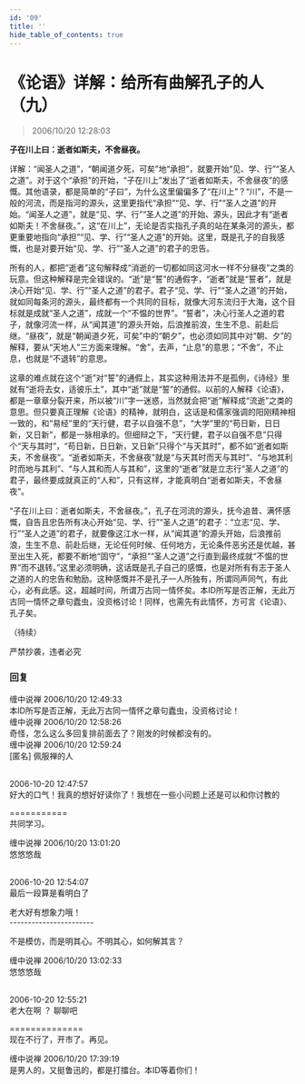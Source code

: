 ```yaml
---
id: '09'
title: ''
hide_table_of_contents: true
---
```


# 《论语》详解：给所有曲解孔子的人（九）

> 2006/10/20 12:28:03

**子在川上曰：逝者如斯夫，不舍昼夜。**
 
详解：“闻圣人之道”，“朝闻道夕死，可矣”地“承担”，就要开始“见、学、行”“圣人之道”。对于这个“承担”的开始，“子在川上”发出了“逝者如斯夫，不舍昼夜”的感慨。其他语录，都是简单的“子曰”，为什么这里偏偏多了“在川上”？“川”，不是一般的河流，而是指河的源头，这里更指代“承担”“见、学、行”“圣人之道”的开始。“闻圣人之道”，就是“见、学、行”“圣人之道”的开始、源头，因此才有“逝者如斯夫！不舍昼夜。”，这“在川上”，无论是否实指孔子真的站在某条河的源头，都更重要地指向“承担”“见、学、行”“圣人之道”的开始。这里，既是孔子的自我感慨，也是对要开始“见、学、行”“圣人之道”的君子的忠告。
 
所有的人，都把“逝者”这句解释成“消逝的一切都如同这河水一样不分昼夜”之类的玩意。但这种解释是完全错误的。“逝”是“誓”的通假字，“逝者”就是“誓者”，就是决心开始“见、学、行”“圣人之道”的君子。君子“见、学、行”“圣人之道”的开始，就如同每条河的源头，最终都有一个共同的目标，就像大河东流归于大海，这个目标就是成就“圣人之道”，成就一个“不愠的世界”。“誓者”，决心行圣人之道的君子，就像河流一样，从“闻其道”的源头开始，后浪推前浪，生生不息、前赴后继。“昼夜”，就是“朝闻道夕死，可矣”中的“朝夕”，也必须如同其中对“朝、夕”的解释，要从“天地人”三方面来理解。“舍”，去声，“止息”的意思；“不舍”，不止息，也就是“不退转”的意思。

这章的难点就在这个“逝”对“誓”的通假上，其实这种用法并不是孤例，《诗经》里就有“逝将去女，适彼乐土”，其中“逝”就是“誓”的通假。以前的人解释《论语》，都是一章章分裂开来，所以被“川”字一迷惑，当然就会把“逝”解释成“流逝”之类的意思。但只要真正理解《论语》的精神，就明白，这话是和儒家强调的阳刚精神相一致的，和“易经”里的“天行健，君子以自强不息”，“大学”里的“苟日新，日日新，又日新”，都是一脉相承的。但细辩之下，“天行健，君子以自强不息”只得个“天与其时”，“苟日新，日日新，又日新”只得个“与天其时”，都不如“逝者如斯夫，不舍昼夜”。“逝者如斯夫，不舍昼夜”就是“与天其时而天与其时”、“与地其利时而地与其利”、“与人其和而人与其和”，这里的“逝者”就是立志行“圣人之道”的君子，最终要成就真正的“人和”，只有这样，才能真明白“逝者如斯夫，不舍昼夜”。

“子在川上曰：逝者如斯夫，不舍昼夜。”，孔子在河流的源头，抚今追昔、满怀感慨，自告且忠告所有决心开始“见、学、行”“圣人之道”的君子：“立志“见、学、行”“圣人之道”的君子，就要像这江水一样，从“闻其道”的源头开始，后浪推前浪，生生不息、前赴后继，无论任何时候、任何地方，无论条件恶劣还是优越，甚至出生入死，都要不断地“固守”，“承担”“圣人之道”之行直到最终成就“不愠的世界”而不退转。”这里必须明确，这话既是孔子自己的感慨，也是对所有有志于圣人之道的人的忠告和勉励。这种感慨并不是孔子一人所独有，所谓同声同气，有此心，必有此感。这，超越时间，所谓万古同一情怀矣。本ID所写是否正解，无此万古同一情怀之章句蠹虫，没资格讨论！同样，也需先有此情怀，方可言《论语》、孔子矣。

（待续）

<div style={{fontSize: 'xx-large', fontWeight: '500', textAlign: 'center'}}>
严禁抄袭，违者必究
</div>

### 回复

<div class='blog-comment'>
<span class='blog-comment-chan'>缠中说禅</span> 2006/10/20 12:49:33<br/>
本ID所写是否正解，无此万古同一情怀之章句蠹虫，没资格讨论！
</div>

<div class='blog-comment'>
<span class='blog-comment-chan'>缠中说禅</span> 2006/10/20 12:58:26<br/>
奇怪，怎么这么多回复排前面去了？刚发的时候都没有的。
</div>

<div class='blog-comment'>
<span class='blog-comment-chan'>缠中说禅</span> 2006/10/20 12:59:24<br/>
[匿名] 佩服禅的人 <br/><br/>

 
2006-10-20 12:47:57 <br/>
好大的口气！我真的想好好读你了！我想在一些小问题上还是可以和你讨教的 
 
===========<br/>
共同学习。
</div>

<div class='blog-comment'>
<span class='blog-comment-chan'>缠中说禅</span> 2006/10/20 13:01:20<br/>
悠悠悠哉 <br/><br/>

 
2006-10-20 12:54:07 <br/>
最后一段算是看明白了

老大好有想象力哦！<br/>
-----------------------<br/>

不是模仿，而是明其心。不明其心，如何解其言？
</div>

<div class='blog-comment'>
<span class='blog-comment-chan'>缠中说禅</span> 2006/10/20 13:02:33<br/>
悠悠悠哉 <br/><br/>

 
2006-10-20 12:55:21 <br/>
老大在啊 ？ 聊聊吧 
 
==============<br/>
现在不行了，开市了。再见。
</div>

<div class='blog-comment'>
<span class='blog-comment-chan'>缠中说禅</span> 2006/10/20 17:39:19<br/>
是男人的，又挺鲁迅的，都是打擂台。本ID等着你们！
</div>